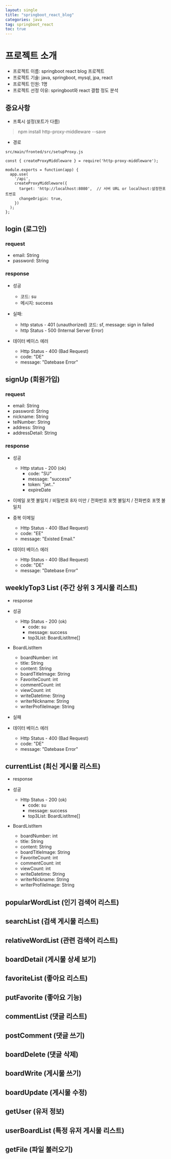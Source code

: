 ```yaml
---
layout: single
title: "springboot_react_blog"
categories: java
tag: springboot_react
toc: true
---
```


# 프로젝트 소개
- 프로젝트 이름: springboot react blog 프로젝트
- 프로젝트 기술: java, springboot, mysql, jpa, react
- 프로젝트 인원: 1명
- 프로젝트 선정 이유: springboot와 react 결합 정도 분석

## 중요사항

- 프록시 설정(포트가 다름)
> npm install http-proxy-middleware --save

- 경로

```
src/main/fronted/src/setupProxy.js

const { createProxyMiddleware } = require('http-proxy-middleware');

module.exports = function(app) {
  app.use(
    '/api',
    createProxyMiddleware({
      target: 'http://localhost:8080',	// 서버 URL or localhost:설정한포트번호
      changeOrigin: true,
    })
  );
};
```

## login (로그인)

### request
- email: String
- password: String

### response
- 성공 
  - 코드: su 
  - 메시지: success
- 실패: 
  - http status - 401 (unauthorized) 코드: sf, message: sign in failed
  - http Status - 500 (Internal Server Error) 

- 데이터 베이스 에러
  - Http Status - 400 (Bad Request)
  - code: "DE"
  - message: "Datebase Error"

## signUp (회원가입)

### request
- email: String
- password: String
- nickname: String
- telNumber: String
- address: String
- addressDetail: String

### response
- 성공
  - Http status - 200 (ok)
    - code: "SU"
    - message: "success"
    - token: "jwt.."
    - expireDate

- 이메일 포멧 불일치 / 비밀번호 8자 미만 / 전화번호 포멧 불일치 / 전화번호 포멧 불일치

- 중복 이메일
  - Http Status - 400 (Bad Request)
  - code: "EE"
  - message: "Existed Email."

- 데이터 베이스 에러
  - Http Status - 400 (Bad Request)
  - code: "DE"
  - message: "Datebase Error"

## weeklyTop3 List (주간 상위 3 게시물 리스트)

- response

- 성공
  - Http Status - 200 (ok)
    - code: su 
    - message: success
    - top3List: BoardListItme[]

- BoardListItem
  - boardNumber: int
  - title: String
  - content: String
  - boardTitleImage: String
  - FavoriteCount: int
  - commentCount: int
  - viewCount: int
  - writeDatetime: String
  - writerNickname: String
  - writerProfileImage: String

- 실패
- 데이터 베이스 에러
  - Http Status - 400 (Bad Request)
  - code: "DE"
  - message: "Datebase Error"


## currentList (최신 게시물 리스트)

- response

- 성공
  - Http Status - 200 (ok)
    - code: su 
    - message: success
    - top3List: BoardListItme[]

- BoardListItem
  - boardNumber: int
  - title: String
  - content: String
  - boardTitleImage: String
  - FavoriteCount: int
  - commentCount: int
  - viewCount: int
  - writeDatetime: String
  - writerNickname: String
  - writerProfileImage: String

## popularWordList (인기 검색어 리스트)

## searchList (검색 게시물 리스트)

## relativeWordList (관련 검색어 리스트)

## boardDetail (게시물 상세 보기)

## favoriteList (좋아요 리스트)

## putFavorite (좋아요 기능)

## commentList (댓글 리스트)

## postComment (댓글 쓰기)

## boardDelete (댓글 삭제)

## boardWrite (게시물 쓰기)

## boardUpdate (게시물 수정)

## getUser (유저 정보)

## userBoardList (특정 유저 게시물 리스트)

## getFile (파일 불러오기)